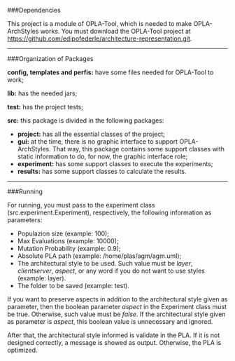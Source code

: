 ###Dependencies

This project is a module of OPLA-Tool, which is needed to make OPLA-ArchStyles works. You must download the OPLA-Tool project at https://github.com/edipofederle/architecture-representation.git.

---------------------------------------------------------------------------------------------------------------------

###Organization of Packages

**config, templates and perfis:** have some files needed for OPLA-Tool to work;

**lib:** has the needed jars;

**test:** has the project tests;

**src:** this package is divided in the following packages:

* **project:** has all the essential classes of the project;
* **gui:** at the time, there is no graphic interface to support OPLA-ArchStyles. That way, this package contains some support classes with static information to do, for now, the graphic interface role;
* **experiment:** has some support classes to execute the experiments;
* **results:** has some support classes to calculate the results.

-------------------------------------------------------------------------------------------------------------------

###Running

For running, you must pass to the experiment class (src.experiment.Experiment), respectively, the following information as parameters:

* Populazion size (example: 100);
* Max Evaluations (example: 10000);
* Mutation Probability (example: 0.9);
* Absolute PLA path (example: /home/plas/agm/agm.uml);
* The architectural style to be used. Such value must be *layer*, *clientserver*, *aspect*, or any word if you do not want to use styles (example: layer).
* The folder to be saved (example: test).

If you want to preserve aspects in addition to the architectural style given as parameter, then the boolean parameter *aspect* in the Experiment class must be true. Otherwise, such value must be *false*. If the architectural style given as parameter is *aspect*, this boolean value is unnecessary and ignored.

After that, the architectural style informed is validate in the PLA. If it is not designed correctly, a message is showed as output. Otherwise, the PLA is optimized.


